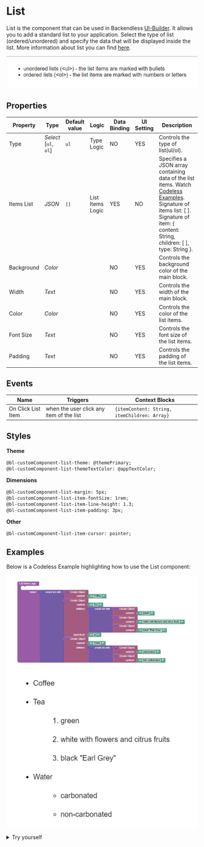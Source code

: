 # List

List is the component that can be used in Backendless [UI-Builder](https://backendless.com/developers/#ui-builder). It allows you to add a standard list to your application. Select the type of list (ordered/unordered) and specify the data that will be displayed inside the list.
More information about list you can find [here](https://developer.mozilla.org/en-US/docs/Web/HTML/Element/li).

<p align="center">
  <img src="./thumbnail.png" alt="main thumbnail" width="780"/>
</p>

## Properties

| Property   | Type                       | Default value | Logic            | Data Binding | UI Setting | Description                                                                                                                                                                                                      |
|------------|----------------------------|---------------|------------------|--------------|------------|------------------------------------------------------------------------------------------------------------------------------------------------------------------------------------------------------------------|
| Type       | *Select* <br> [`ul`, `ol`] | `ul`          | Type Logic       | NO           | YES        | Controls the type of list(ul/ol).                                                                                                                                                                                |
| Items List | *JSON*                     | `[]`          | List Items Logic | YES          | NO         | Specifies a JSON array containing data of the list items. Watch [Codeless Examples](#Examples). Signature of items list: [ <Item> ]. Signature of item: { content: String, children: [ <Item> ], type: String }. |
| Background | *Color*                    |               |                  | NO           | YES        | Controls the background color of the main block.                                                                                                                                                                 |
| Width      | *Text*                     |               |                  | NO           | YES        | Controls the width of the main block.                                                                                                                                                                            |
| Color      | *Color*                    |               |                  | NO           | YES        | Controls the color of the list items.                                                                                                                                                                            |
| Font Size  | *Text*                     |               |                  | NO           | YES        | Controls the font size of the list items.                                                                                                                                                                        |
| Padding    | *Text*                     |               |                  | NO           | YES        | Controls the padding of the list items.                                                                                                                                                                          |

## Events

| Name               | Triggers                                 | Context Blocks                               |
|--------------------|------------------------------------------|----------------------------------------------|
| On Click List Item | when the user click any item of the list | `{itemContent: String, itemChildren: Array}` |

## Styles

**Theme**
````
@bl-customComponent-list-theme: @themePrimary;
@bl-customComponent-list-themeTextColor: @appTextColor;
````

**Dimensions**
```
@bl-customComponent-list-margin: 5px;
@bl-customComponent-list-item-fontSize: 1rem;
@bl-customComponent-list-item-line-height: 1.3;
@bl-customComponent-list-item-padding: 3px;
```

**Other**
```
@bl-customComponent-list-item-cursor: pointer;
```

## Examples

Below is a Codeless Example highlighting how to use the List component:

![list data example](example-images/list-data-example.png)
![list data example view](example-images/list-data-example-view.png)

<details>
<summary>Try yourself</summary>

```
<block xmlns="http://www.w3.org/1999/xhtml" type="lists_create_with" id="l,E8eVLhb*x63^hP*la/" x="150.875" y="100"><mutation items="3"></mutation><value name="ADD0"><block type="create_object" id="lK@[V],7)GKBht*H9}5w"><mutation><properties><item id="property" prop-name="content"></item></properties></mutation><value name="create_object_mutator_container_properties_stack_property0"><block type="text" id="1-WlSJq.:K|!ZBS/pmRU"><field name="TEXT">Coffee</field></block></value></block></value><value name="ADD1"><block type="create_object" id="y-p_EQMEqsM+)qQ0|QT3"><mutation><properties><item id="property" prop-name="content"></item><item id="property" prop-name="children"></item><item id="property" prop-name="type"></item></properties></mutation><value name="create_object_mutator_container_properties_stack_property0"><block type="text" id="Cs~vab~EVSM?x[2C%evw"><field name="TEXT">Tea</field></block></value><value name="create_object_mutator_container_properties_stack_property1"><block type="lists_create_with" id="xg)hALvr^^o:(hzS^%oD"><mutation items="3"></mutation><value name="ADD0"><block type="create_object" id="t?!{!$)nn)v=p5n2BM-/"><mutation><properties><item id="property" prop-name="content"></item></properties></mutation><value name="create_object_mutator_container_properties_stack_property0"><block type="text" id="1gH0_`thfD#3|zQ3F-q3"><field name="TEXT">green</field></block></value></block></value><value name="ADD1"><block type="create_object" id="3]xTn`sDru3C^Ix#9!u+"><mutation><properties><item id="property" prop-name="content"></item></properties></mutation><value name="create_object_mutator_container_properties_stack_property0"><block type="text" id="mtU^H#1TZn19{8.$CF5("><field name="TEXT">white with flowers and citrus fruits</field></block></value></block></value><value name="ADD2"><block type="create_object" id="zJkLto=ydf4}`yWT5IRo"><mutation><properties><item id="property" prop-name="content"></item></properties></mutation><value name="create_object_mutator_container_properties_stack_property0"><block type="text" id="IVv6P;g~nB;KB0ppY!tu"><field name="TEXT">black "Earl Grey"</field></block></value></block></value></block></value><value name="create_object_mutator_container_properties_stack_property2"><block type="text" id="hppU.V;[zPM:/vUmpre{"><field name="TEXT">ol</field></block></value></block></value><value name="ADD2"><block type="create_object" id="RtqLQ-Q,S[MV9Tnr}J@`"><mutation><properties><item id="property" prop-name="content"></item><item id="property" prop-name="children"></item></properties></mutation><value name="create_object_mutator_container_properties_stack_property0"><block type="text" id="T$uN$kz~Z+VP)Jv9{A+T"><field name="TEXT">Water</field></block></value><value name="create_object_mutator_container_properties_stack_property1"><block type="lists_create_with" id="6?cxDbZMXN]KlK3,gi#!"><mutation items="2"></mutation><value name="ADD0"><block type="create_object" id=";4m+8p2KZDW*C}?)I?/L"><mutation><properties><item id="property" prop-name="content"></item></properties></mutation><value name="create_object_mutator_container_properties_stack_property0"><block type="text" id="2%dgUD%M7a,d}Nw^@2n}"><field name="TEXT">carbonated</field></block></value></block></value><value name="ADD1"><block type="create_object" id="RRFGu:]1TnWNGg`+b{QM"><mutation><properties><item id="property" prop-name="content"></item></properties></mutation><value name="create_object_mutator_container_properties_stack_property0"><block type="text" id=";[J=F_W,G[#43Ah/v./l"><field name="TEXT">non-carbonated</field></block></value></block></value></block></value></block></value></block>
```
</details>

